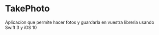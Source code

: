 # TakePhoto
Aplicacíon que permite hacer fotos y guardarla en vuestra libreria usando Swift 3 y iOS 10
